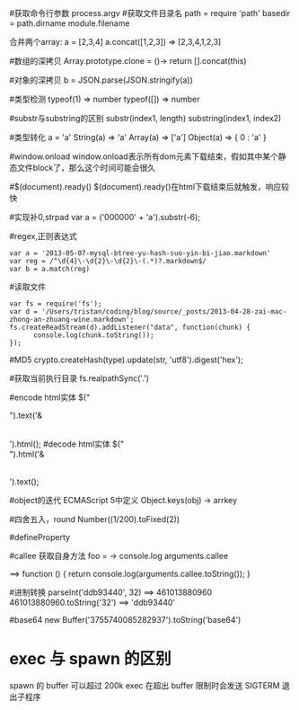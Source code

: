 #获取命令行参数
process.argv
#获取文件目录名
path = require 'path'
basedir = path.dirname module.filename

合并两个array:
a = [2,3,4]
a.concat([1,2,3])
=> [2,3,4,1,2,3]

#数组的深拷贝
Array.prototype.clone = ()->
    return [].concat(this)

#对象的深拷贝
b = JSON.parse(JSON.stringify(a))

#类型检测
typeof(1)
=> number
typeof([])
=> number

#substr与substring的区别
substr(index1, length)
substring(index1, index2)

#类型转化
a = 'a'
String(a)   => 'a'
Array(a)    => ['a']
Object(a)   => { 0 : 'a' }

#window.onload
window.onload表示所有dom元素下载结束，假如其中某个静态文件block了，那么这个时间可能会很久

#$(document).ready()
$(document).ready()在html下载结束后就触发，响应较快

#实现补0,strpad
var a = ('000000' + 'a').substr(-6);

#regex,正则表达式
```
var a = '2013-05-07-mysql-btree-yu-hash-suo-yin-bi-jiao.markdown'
var reg = /^\d{4}\-\d{2}\-\d{2}\-(.*)?.markdown$/
var b = a.match(reg)
```

#读取文件
```
var fs = require('fs');
var d = '/Users/tristan/coding/blog/source/_posts/2013-04-28-zai-mac-zhong-an-zhuang-wine.markdown';
fs.createReadStream(d).addListener("data", function(chunk) {
      console.log(chunk.toString());
});
```

#MD5
crypto.createHash(type).update(str, 'utf8').digest('hex');

#获取当前执行目录
fs.realpathSync('.')

#encode html实体
$("<div/>").text('<table>&</table>').html();
#decode html实体
$("<div/>").html('<table>&</table>').text();

#object的迭代
ECMAScript 5中定义
Object.keys(obj) -> arrkey

#四舍五入，round
Number((1/200).toFixed(2))

#defineProperty

#callee
获取自身方法
foo = -> console.log arguments.callee

==> function () {
      return console.log(arguments.callee.toString());
    }

#进制转换
parseInt('ddb93440', 32) ==> 461013880960
461013880960.toString('32') ==> 'ddb93440'

#base64
new Buffer('3755740085282937').toString('base64')

# exec 与 spawn 的区别
spawn 的 buffer 可以超过 200k
exec 在超出 buffer 限制时会发送 SIGTERM 退出子程序
